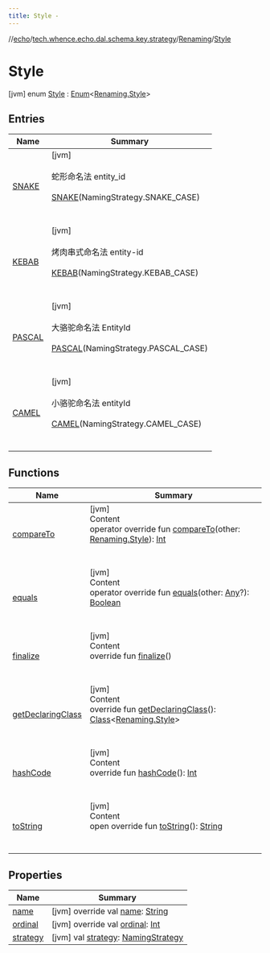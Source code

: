 ```yaml
---
title: Style -
---
```

//[echo](../../../index.md)/[tech.whence.echo.dal.schema.key.strategy](../../index.md)/[Renaming](../index.md)/[Style](index.md)



# Style  
 [jvm] enum [Style](index.md) : [Enum](https://kotlinlang.org/api/latest/jvm/stdlib/kotlin/-enum/index.html)<[Renaming.Style](index.md)>    


## Entries  
  
|  Name|  Summary| 
|---|---|
| [SNAKE](-s-n-a-k-e/index.md)|  [jvm] <br><br>蛇形命名法 entity_id<br><br>[SNAKE](-s-n-a-k-e/index.md)(NamingStrategy.SNAKE_CASE)  <br>  <br>   <br>
| [KEBAB](-k-e-b-a-b/index.md)|  [jvm] <br><br>烤肉串式命名法 entity-id<br><br>[KEBAB](-k-e-b-a-b/index.md)(NamingStrategy.KEBAB_CASE)  <br>  <br>   <br>
| [PASCAL](-p-a-s-c-a-l/index.md)|  [jvm] <br><br>大骆驼命名法 EntityId<br><br>[PASCAL](-p-a-s-c-a-l/index.md)(NamingStrategy.PASCAL_CASE)  <br>  <br>   <br>
| [CAMEL](-c-a-m-e-l/index.md)|  [jvm] <br><br>小骆驼命名法 entityId<br><br>[CAMEL](-c-a-m-e-l/index.md)(NamingStrategy.CAMEL_CASE)  <br>  <br>   <br>


## Functions  
  
|  Name|  Summary| 
|---|---|
| [compareTo](-c-a-m-e-l/index.md#kotlin/Enum/compareTo/#tech.whence.echo.dal.schema.key.strategy.Renaming.Style/PointingToDeclaration/)| [jvm]  <br>Content  <br>operator override fun [compareTo](-c-a-m-e-l/index.md#kotlin/Enum/compareTo/#tech.whence.echo.dal.schema.key.strategy.Renaming.Style/PointingToDeclaration/)(other: [Renaming.Style](index.md)): [Int](https://kotlinlang.org/api/latest/jvm/stdlib/kotlin/-int/index.html)  <br><br><br>
| [equals](../../../tech.whence.echo.webclient.response/-response-mocker/-purpose/-p-a-r-s-e-d/index.md#kotlin/Enum/equals/#kotlin.Any?/PointingToDeclaration/)| [jvm]  <br>Content  <br>operator override fun [equals](../../../tech.whence.echo.webclient.response/-response-mocker/-purpose/-p-a-r-s-e-d/index.md#kotlin/Enum/equals/#kotlin.Any?/PointingToDeclaration/)(other: [Any](https://kotlinlang.org/api/latest/jvm/stdlib/kotlin/-any/index.html)?): [Boolean](https://kotlinlang.org/api/latest/jvm/stdlib/kotlin/-boolean/index.html)  <br><br><br>
| [finalize](../../../tech.whence.echo.webclient.response/-response-mocker/-purpose/-p-a-r-s-e-d/index.md#kotlin/Enum/finalize/#/PointingToDeclaration/)| [jvm]  <br>Content  <br>override fun [finalize](../../../tech.whence.echo.webclient.response/-response-mocker/-purpose/-p-a-r-s-e-d/index.md#kotlin/Enum/finalize/#/PointingToDeclaration/)()  <br><br><br>
| [getDeclaringClass](../../../tech.whence.echo.webclient.response/-response-mocker/-purpose/-p-a-r-s-e-d/index.md#kotlin/Enum/getDeclaringClass/#/PointingToDeclaration/)| [jvm]  <br>Content  <br>override fun [getDeclaringClass](../../../tech.whence.echo.webclient.response/-response-mocker/-purpose/-p-a-r-s-e-d/index.md#kotlin/Enum/getDeclaringClass/#/PointingToDeclaration/)(): [Class](https://docs.oracle.com/javase/8/docs/api/java/lang/Class.html)<[Renaming.Style](index.md)>  <br><br><br>
| [hashCode](../../../tech.whence.echo.webclient.response/-response-mocker/-purpose/-p-a-r-s-e-d/index.md#kotlin/Enum/hashCode/#/PointingToDeclaration/)| [jvm]  <br>Content  <br>override fun [hashCode](../../../tech.whence.echo.webclient.response/-response-mocker/-purpose/-p-a-r-s-e-d/index.md#kotlin/Enum/hashCode/#/PointingToDeclaration/)(): [Int](https://kotlinlang.org/api/latest/jvm/stdlib/kotlin/-int/index.html)  <br><br><br>
| [toString](../../../tech.whence.echo.webclient.response/-response-mocker/-purpose/-p-a-r-s-e-d/index.md#kotlin/Enum/toString/#/PointingToDeclaration/)| [jvm]  <br>Content  <br>open override fun [toString](../../../tech.whence.echo.webclient.response/-response-mocker/-purpose/-p-a-r-s-e-d/index.md#kotlin/Enum/toString/#/PointingToDeclaration/)(): [String](https://kotlinlang.org/api/latest/jvm/stdlib/kotlin/-string/index.html)  <br><br><br>


## Properties  
  
|  Name|  Summary| 
|---|---|
| [name](index.md#tech.whence.echo.dal.schema.key.strategy/Renaming.Style/name/#/PointingToDeclaration/)|  [jvm] override val [name](index.md#tech.whence.echo.dal.schema.key.strategy/Renaming.Style/name/#/PointingToDeclaration/): [String](https://kotlinlang.org/api/latest/jvm/stdlib/kotlin/-string/index.html)   <br>
| [ordinal](index.md#tech.whence.echo.dal.schema.key.strategy/Renaming.Style/ordinal/#/PointingToDeclaration/)|  [jvm] override val [ordinal](index.md#tech.whence.echo.dal.schema.key.strategy/Renaming.Style/ordinal/#/PointingToDeclaration/): [Int](https://kotlinlang.org/api/latest/jvm/stdlib/kotlin/-int/index.html)   <br>
| [strategy](index.md#tech.whence.echo.dal.schema.key.strategy/Renaming.Style/strategy/#/PointingToDeclaration/)|  [jvm] val [strategy](index.md#tech.whence.echo.dal.schema.key.strategy/Renaming.Style/strategy/#/PointingToDeclaration/): [NamingStrategy](../../../tech.whence.echo.strategy/-naming-strategy/index.md)   <br>

